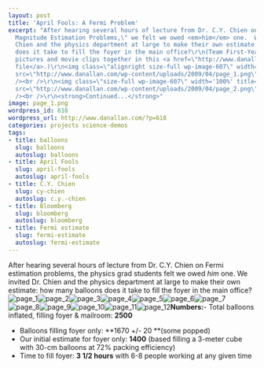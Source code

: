 ```yaml
---
layout: post
title: 'April Fools: A Fermi Problem'
excerpt: "After hearing several hours of lecture from Dr. C.Y. Chien on \"Order of
  Magnitude Estimation Problems,\" we felt we owed <em>him</em> one.  We invited Dr.
  Chien and the physics department at large to make their own estimate: how many balloons
  does it take to fill the foyer in the main office?\r\n(Team First-Year: I put everyone's
  pictures and movie clips together in this <a href=\"http://www.danallan.com/wp-content/large/April%20Fools.zip\">zip
  file</a>.)\r\n<img class=\"alignright size-full wp-image-607\" width='100%' title=\"page_1\"
  src=\"http://www.danallan.com/wp-content/uploads/2009/04/page_1.png\" alt=\"page_1\"
  /><br />\r\n<img class=\"size-full wp-image-607\" width='100%' title=\"page_2\"
  src=\"http://www.danallan.com/wp-content/uploads/2009/04/page_2.png\" alt=\"page_2\"
  /><br />\r\n<strong>Continued...</strong>"
image: page_1.png
wordpress_id: 618
wordpress_url: http://www.danallan.com/?p=618
categories: projects science-demos
tags:
- title: balloons
  slug: balloons
  autoslug: balloons
- title: April Fools
  slug: april-fools
  autoslug: april-fools
- title: C.Y. Chien
  slug: cy-chien
  autoslug: c.y.-chien
- title: Bloomberg
  slug: bloomberg
  autoslug: bloomberg
- title: Fermi estimate
  slug: fermi-estimate
  autoslug: fermi-estimate
---
```


After hearing several hours of lecture from Dr. C.Y. Chien on Fermi estimation problems, the physics grad students felt we owed _him_ one. We invited Dr. Chien and the physics department at large to make their own estimate: how many balloons does it take to fill the foyer in the main office?
![page_1](http://www.danallan.com/wp-content/uploads/2009/04/page_1.png "page_1")![page_2](http://www.danallan.com/wp-content/uploads/2009/04/page_2.png "page_2")![page_3](http://www.danallan.com/wp-content/uploads/2009/04/page_3.png "page_3")![page_4](http://www.danallan.com/wp-content/uploads/2009/04/page_4.png "page_4")![page_5](http://www.danallan.com/wp-content/uploads/2009/04/page_5.png "page_5")![page_6](http://www.danallan.com/wp-content/uploads/2009/04/page_6.png "page_6")![page_7](http://www.danallan.com/wp-content/uploads/2009/04/page_7.png "page_7")![page_8](http://www.danallan.com/wp-content/uploads/2009/04/page_8.png "page_8")![page_9](http://www.danallan.com/wp-content/uploads/2009/04/page_9.png "page_9")![page_10](http://www.danallan.com/wp-content/uploads/2009/04/page_10.png "page_10")![page_11](http://www.danallan.com/wp-content/uploads/2009/04/page_11.png "page_11")![page_12](http://www.danallan.com/wp-content/uploads/2009/04/page_12.png "page_12")**Numbers:**- Total balloons inflated, filling foyer &amp; mailroom: **2500**
- Balloons filling foyer only: **1670 +/- 20 **(some popped)
- Our initial estimate for foyer only: **1400** (based filling a 3-meter cube with 30-cm balloons at 72% packing efficiency)
- Time to fill foyer: **3 1/2 hours** with 6-8 people working at any given time
